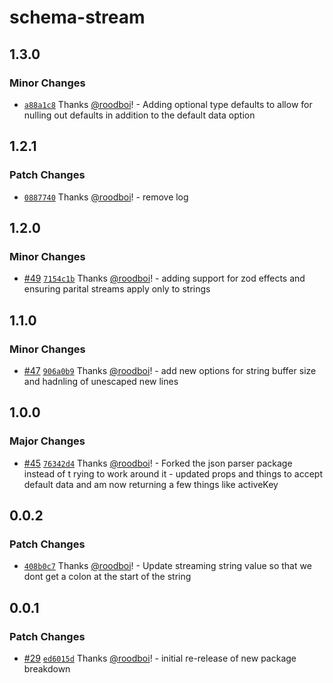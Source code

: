 # schema-stream

## 1.3.0

### Minor Changes

- [`a88a1c8`](https://github.com/hack-dance/agents/commit/a88a1c84bb000a40913884f62beaecf76b6faab1) Thanks [@roodboi](https://github.com/roodboi)! - Adding optional type defaults to allow for nulling out defaults in addition to the default data option

## 1.2.1

### Patch Changes

- [`0887740`](https://github.com/hack-dance/agents/commit/088774077c5ec6b18b07709b1c3b0f34e7abc1f8) Thanks [@roodboi](https://github.com/roodboi)! - remove log

## 1.2.0

### Minor Changes

- [#49](https://github.com/hack-dance/agents/pull/49) [`7154c1b`](https://github.com/hack-dance/agents/commit/7154c1b5883015bd9244189d7396ce530732dd13) Thanks [@roodboi](https://github.com/roodboi)! - adding support for zod effects and ensuring parital streams apply only to strings

## 1.1.0

### Minor Changes

- [#47](https://github.com/hack-dance/agents/pull/47) [`906a0b9`](https://github.com/hack-dance/agents/commit/906a0b9c90228ccfa14ab0c4e1961f60a5cc5ca3) Thanks [@roodboi](https://github.com/roodboi)! - add new options for string buffer size and hadnling of unescaped new lines

## 1.0.0

### Major Changes

- [#45](https://github.com/hack-dance/agents/pull/45) [`76342d4`](https://github.com/hack-dance/agents/commit/76342d4c40eee773887564432c97f931785ace33) Thanks [@roodboi](https://github.com/roodboi)! - Forked the json parser package instead of t rying to work around it - updated props and things to accept default data and am now returning a few things like activeKey

## 0.0.2

### Patch Changes

- [`408b0c7`](https://github.com/hack-dance/agents/commit/408b0c746a93bdc800cbe09363995408d1df94d7) Thanks [@roodboi](https://github.com/roodboi)! - Update streaming string value so that we dont get a colon at the start of the string

## 0.0.1

### Patch Changes

- [#29](https://github.com/hack-dance/agents/pull/29) [`ed6015d`](https://github.com/hack-dance/agents/commit/ed6015d732b690f960045bdb500be7924f4d59ff) Thanks [@roodboi](https://github.com/roodboi)! - initial re-release of new package breakdown
